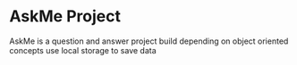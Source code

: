 # AskMe Project

 AskMe is a question and answer project build depending on object oriented concepts 
 use local storage to save data
 